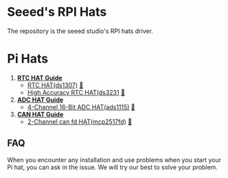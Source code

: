 # Seeed's RPI Hats

The repository is the seeed studio's RPI hats driver. 
# Pi Hats

1. [**RTC HAT Guide**](https://github.com/Seeed-Studio/pi-hats/tree/master/RTC-HAT)  
	* [RTC HAT(ds1307)](https://github.com/Seeed-Studio/pi-hats/tree/master/RTC-HAT) [🛒](https://www.seeedstudio.com/Pi-RTC-DS130-p-3213.html)
	* [High Accuracy RTC HAT(ds3231](www.google.com) [🛒](https://www.seeedstudio.com/High-Accuracy-Pi-RTC-DS323-p-3214.html)
2. [**ADC HAT Guide**](https://github.com/Seeed-Studio/pi-hats/tree/master/ADC-HAT)  
	* [4-Channel 16-Bit ADC HAT(ads1115)](www.google.com) [🛒](https://www.seeedstudio.com/4-Channel-16-Bit-ADC-for-Raspberry-Pi-ADS1115.html)
3. [**CAN HAT Guide**](www.seeedstudio.com)  
	* [2-Channel can fd HAT(mcp2517fd)](www.seeedstudio.com) [🛒](www.seeedstudio.com/)

## FAQ

When you encounter any installation and use problems when you start your Pi hat, you can ask in the issue. We will try our best to solve your problem.